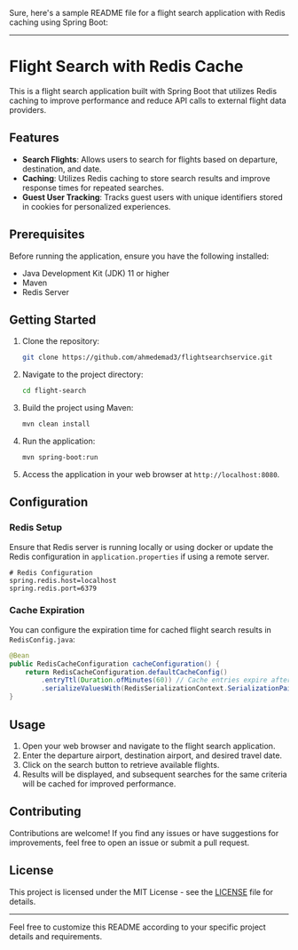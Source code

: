 Sure, here's a sample README file for a flight search application with Redis caching using Spring Boot:

---

# Flight Search with Redis Cache

This is a flight search application built with Spring Boot that utilizes Redis caching to improve performance and reduce API calls to external flight data providers.

## Features

- **Search Flights**: Allows users to search for flights based on departure, destination, and date.
- **Caching**: Utilizes Redis caching to store search results and improve response times for repeated searches.
- **Guest User Tracking**: Tracks guest users with unique identifiers stored in cookies for personalized experiences.

## Prerequisites

Before running the application, ensure you have the following installed:

- Java Development Kit (JDK) 11 or higher
- Maven
- Redis Server

## Getting Started

1. Clone the repository:

    ```bash
    git clone https://github.com/ahmedemad3/flightsearchservice.git
    ```

2. Navigate to the project directory:

    ```bash
    cd flight-search
    ```

3. Build the project using Maven:

    ```bash
    mvn clean install
    ```

4. Run the application:

    ```bash
    mvn spring-boot:run
    ```

5. Access the application in your web browser at `http://localhost:8080`.

## Configuration

### Redis Setup

Ensure that Redis server is running locally or using docker or update the Redis configuration in `application.properties` if using a remote server.

```properties
# Redis Configuration
spring.redis.host=localhost
spring.redis.port=6379
```

### Cache Expiration

You can configure the expiration time for cached flight search results in `RedisConfig.java`:

```java
@Bean
public RedisCacheConfiguration cacheConfiguration() {
    return RedisCacheConfiguration.defaultCacheConfig()
        .entryTtl(Duration.ofMinutes(60)) // Cache entries expire after 60 minutes
        .serializeValuesWith(RedisSerializationContext.SerializationPair.fromSerializer(new GenericJackson2JsonRedisSerializer()));
}
```

## Usage

1. Open your web browser and navigate to the flight search application.
2. Enter the departure airport, destination airport, and desired travel date.
3. Click on the search button to retrieve available flights.
4. Results will be displayed, and subsequent searches for the same criteria will be cached for improved performance.

## Contributing

Contributions are welcome! If you find any issues or have suggestions for improvements, feel free to open an issue or submit a pull request.

## License

This project is licensed under the MIT License - see the [LICENSE](LICENSE) file for details.

---

Feel free to customize this README according to your specific project details and requirements.
